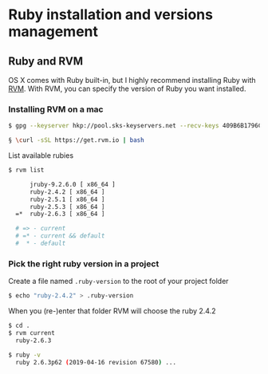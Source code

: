# Ruby installation and versions management

## Ruby and RVM
 
OS X comes with Ruby built-in, but I highly recommend installing Ruby with [RVM](http://rvm.io). With RVM, you can specify the version of Ruby you want installed.


### Installing RVM on a mac
```bash
$ gpg --keyserver hkp://pool.sks-keyservers.net --recv-keys 409B6B1796C275462A1703113804BB82D39DC0E3 7D2BAF1CF37B13E2069D6956105BD0E739499BDB

§ \curl -sSL https://get.rvm.io | bash
```

List available rubies

```bash
$ rvm list

      jruby-9.2.6.0 [ x86_64 ]
      ruby-2.4.2 [ x86_64 ]
      ruby-2.5.1 [ x86_64 ]
      ruby-2.5.3 [ x86_64 ]
  =*  ruby-2.6.3 [ x86_64 ]

  # => - current
  # =* - current && default
  #  * - default
```

### Pick the right ruby version in a project

Create a file named `.ruby-version` to the root of your project folder

```bash 
$ echo "ruby-2.4.2" > .ruby-version
```

When you (re-)enter that folder RVM will choose the ruby 2.4.2

```bash
$ cd .
$ rvm current
  ruby-2.6.3
```

```bash
$ ruby -v
  ruby 2.6.3p62 (2019-04-16 revision 67580) ...
```

